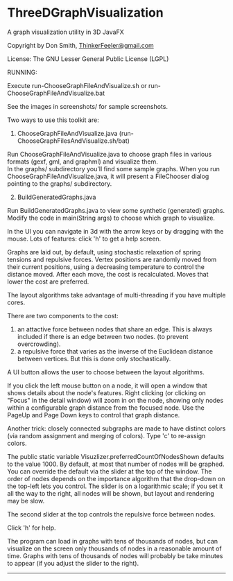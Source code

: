 # ThreeDGraphVisualization
A graph visualization utility in 3D JavaFX

Copyright by Don Smith, ThinkerFeeler@gmail.com

License:  The GNU Lesser General Public License (LGPL)


RUNNING:

Execute run-ChooseGraphFileAndVisualize.sh  or  run-ChooseGraphFileAndVisualize.bat


See the images in screenshots/ for sample screenshots.

Two ways to use this toolkit are:

1. ChooseGraphFileAndVisualize.java  (run-ChooseGraphFilesAndVisualize.sh/bat)

  Run ChooseGraphFileAndVisualize.java to choose graph files in various formats (gexf, gml, and graphml) and visualize them.  
  In the graphs/ subdirectory you'll find some sample graphs.    When you run ChooseGraphFileAndVisualize.java, it will present a FileChooser dialog 
  pointing to the graphs/ subdirectory.


2.  BuildGeneratedGraphs.java  

  Run BuildGeneratedGraphs.java to view some synthetic (generated) graphs. Modify the code in main(String args) to choose which graph to visualize.

 
 In the UI you can navigate in 3d with the arrow keys or by dragging with the mouse.  Lots of features: click 'h' to get a help screen.

 Graphs are laid out, by default, using stochastic relaxation of spring tensions and repulsive forces.  Vertex positions are randomly moved from their current positions, using a decreasing temperature to control the distance moved.  After each move, the cost is recalculated. Moves that lower the cost are preferred.

 The layout algorithms take advantage of multi-threading if you have multiple cores.

 There are two components to the cost:
 1. an attactive force between nodes that share an edge. This is always included if there is an edge between two nodes.
 (to prevent overcrowding).
 2. a repulsive force that varies as the inverse of the Euclidean distance between vertices. But this is done only stochastically.


 A UI button allows the user to choose between the layout algorithms.  

 If you click the left mouse button on a node, it will open a window that shows details about the node's features.  Right clicking  (or clicking on "Focus" in the detail window) will zoom in on the node, showing only nodes within a configurable graph distance from the focused node.   Use the PageUp and Page Down keys to control that graph distance.

 Another trick:  closely connected subgraphs are made to have distinct colors (via random assignment and merging of colors). Type 'c' to re-assign colors.

 The public static variable Visuzlizer.preferredCountOfNodesShown defaults to the value 1000. By default, at most that number of nodes will be graphed. You can override the default via the slider at the top of the window. The order of nodes depends on the importance algorithm that the drop-down on the top-left lets you control. The slider is on a logarithmic scale; if you set it all the way to the right, all nodes will be shown, but layout and rendering may be slow.

 The second slider at the top controls the repulsive force between nodes.

 Click 'h' for help.

 The program can load in graphs with tens of thousands of nodes, but can visualize on the screen only thousands of nodes in a reasonable amount of time.  Graphs with tens of thousands of nodes will probably be take minutes to appear (if you adjust the slider to the right).

-------------------------------------------------------------------

